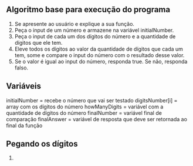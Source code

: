 ## Algoritmo base para execução do programa
1. Se apresente ao usuário e explique a sua função.
2. Peça o input de um número e armazene na variável initialNumber.
3. Peça o input de cada um dos dígitos do número e a quantidade de dígitos que ele tem.
4. Eleve todos os dígitos ao valor da quantidade de dígitos que cada um tem, some e compare o input do número com o resultado desse valor.
5. Se o valor é igual ao input do número, responda true. Se não, responda falso.

## Variáveis
initialNumber = recebe o número que vai ser testado
digitsNumber[i] = array com os dígitos do número 
howManyDigits = variável com a quantidade de dígitos do número
finalNumber = variável final de comparação
finalAnswer = variável de resposta que deve ser retornada ao final da função

## Pegando os dígitos
1. 